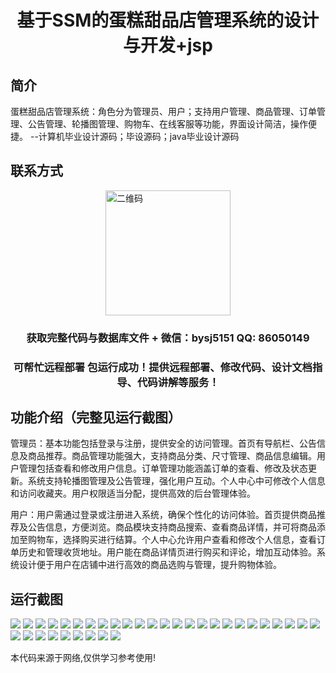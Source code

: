 <p><h1 align="center">基于SSM的蛋糕甜品店管理系统的设计与开发+jsp</h1></p>

## 简介
蛋糕甜品店管理系统：角色分为管理员、用户；支持用户管理、商品管理、订单管理、公告管理、轮播图管理、购物车、在线客服等功能，界面设计简洁，操作便捷。    --计算机毕业设计源码；毕设源码；java毕业设计源码


## 联系方式
<img src="https://bs-1329754181.cos.ap-shanghai.myqcloud.com/wx.jpg" alt="二维码" style="display: block; margin: 0 auto;" width="200px">
<p><h3 align="center">获取完整代码与数据库文件 + 微信：bysj5151 QQ: 86050149</h3></p>
<p><h3 align="center">可帮忙远程部署 包运行成功！提供远程部署、修改代码、设计文档指导、代码讲解等服务！</h3></p>

## 功能介绍（完整见运行截图）
管理员：基本功能包括登录与注册，提供安全的访问管理。首页有导航栏、公告信息及商品推荐。商品管理功能强大，支持商品分类、尺寸管理、商品信息编辑。用户管理包括查看和修改用户信息。订单管理功能涵盖订单的查看、修改及状态更新。系统支持轮播图管理及公告管理，强化用户互动。个人中心中可修改个人信息和访问收藏夹。用户权限适当分配，提供高效的后台管理体验。

用户：用户需通过登录或注册进入系统，确保个性化的访问体验。首页提供商品推荐及公告信息，方便浏览。商品模块支持商品搜索、查看商品详情，并可将商品添加至购物车，选择购买进行结算。个人中心允许用户查看和修改个人信息，查看订单历史和管理收货地址。用户能在商品详情页进行购买和评论，增加互动体验。系统设计便于用户在店铺中进行高效的商品选购与管理，提升购物体验。


## 运行截图
![](https://bs-1329754181.cos.ap-shanghai.myqcloud.com/ssm/CakeDessertShopManagementSystem/img/001.jpg)
![](https://bs-1329754181.cos.ap-shanghai.myqcloud.com/ssm/CakeDessertShopManagementSystem/img/002.jpg)
![](https://bs-1329754181.cos.ap-shanghai.myqcloud.com/ssm/CakeDessertShopManagementSystem/img/003.jpg)
![](https://bs-1329754181.cos.ap-shanghai.myqcloud.com/ssm/CakeDessertShopManagementSystem/img/004.jpg)
![](https://bs-1329754181.cos.ap-shanghai.myqcloud.com/ssm/CakeDessertShopManagementSystem/img/005.jpg)
![](https://bs-1329754181.cos.ap-shanghai.myqcloud.com/ssm/CakeDessertShopManagementSystem/img/006.jpg)
![](https://bs-1329754181.cos.ap-shanghai.myqcloud.com/ssm/CakeDessertShopManagementSystem/img/007.jpg)
![](https://bs-1329754181.cos.ap-shanghai.myqcloud.com/ssm/CakeDessertShopManagementSystem/img/008.jpg)
![](https://bs-1329754181.cos.ap-shanghai.myqcloud.com/ssm/CakeDessertShopManagementSystem/img/009.jpg)
![](https://bs-1329754181.cos.ap-shanghai.myqcloud.com/ssm/CakeDessertShopManagementSystem/img/010.jpg)
![](https://bs-1329754181.cos.ap-shanghai.myqcloud.com/ssm/CakeDessertShopManagementSystem/img/011.jpg)
![](https://bs-1329754181.cos.ap-shanghai.myqcloud.com/ssm/CakeDessertShopManagementSystem/img/012.jpg)
![](https://bs-1329754181.cos.ap-shanghai.myqcloud.com/ssm/CakeDessertShopManagementSystem/img/013.jpg)
![](https://bs-1329754181.cos.ap-shanghai.myqcloud.com/ssm/CakeDessertShopManagementSystem/img/014.jpg)
![](https://bs-1329754181.cos.ap-shanghai.myqcloud.com/ssm/CakeDessertShopManagementSystem/img/015.jpg)
![](https://bs-1329754181.cos.ap-shanghai.myqcloud.com/ssm/CakeDessertShopManagementSystem/img/016.jpg)
![](https://bs-1329754181.cos.ap-shanghai.myqcloud.com/ssm/CakeDessertShopManagementSystem/img/017.jpg)
![](https://bs-1329754181.cos.ap-shanghai.myqcloud.com/ssm/CakeDessertShopManagementSystem/img/018.jpg)
![](https://bs-1329754181.cos.ap-shanghai.myqcloud.com/ssm/CakeDessertShopManagementSystem/img/019.jpg)
![](https://bs-1329754181.cos.ap-shanghai.myqcloud.com/ssm/CakeDessertShopManagementSystem/img/020.jpg)
![](https://bs-1329754181.cos.ap-shanghai.myqcloud.com/ssm/CakeDessertShopManagementSystem/img/021.jpg)
![](https://bs-1329754181.cos.ap-shanghai.myqcloud.com/ssm/CakeDessertShopManagementSystem/img/022.jpg)
![](https://bs-1329754181.cos.ap-shanghai.myqcloud.com/ssm/CakeDessertShopManagementSystem/img/023.jpg)
![](https://bs-1329754181.cos.ap-shanghai.myqcloud.com/ssm/CakeDessertShopManagementSystem/img/024.jpg)
![](https://bs-1329754181.cos.ap-shanghai.myqcloud.com/ssm/CakeDessertShopManagementSystem/img/025.jpg)
![](https://bs-1329754181.cos.ap-shanghai.myqcloud.com/ssm/CakeDessertShopManagementSystem/img/026.jpg)
![](https://bs-1329754181.cos.ap-shanghai.myqcloud.com/ssm/CakeDessertShopManagementSystem/img/027.jpg)
![](https://bs-1329754181.cos.ap-shanghai.myqcloud.com/ssm/CakeDessertShopManagementSystem/img/028.jpg)
![](https://bs-1329754181.cos.ap-shanghai.myqcloud.com/ssm/CakeDessertShopManagementSystem/img/029.jpg)
![](https://bs-1329754181.cos.ap-shanghai.myqcloud.com/ssm/CakeDessertShopManagementSystem/img/030.jpg)
![](https://bs-1329754181.cos.ap-shanghai.myqcloud.com/ssm/CakeDessertShopManagementSystem/img/031.jpg)
![](https://bs-1329754181.cos.ap-shanghai.myqcloud.com/ssm/CakeDessertShopManagementSystem/img/032.jpg)
![](https://bs-1329754181.cos.ap-shanghai.myqcloud.com/ssm/CakeDessertShopManagementSystem/img/033.jpg)
![](https://bs-1329754181.cos.ap-shanghai.myqcloud.com/ssm/CakeDessertShopManagementSystem/img/034.jpg)

<p>本代码来源于网络,仅供学习参考使用!</p>
